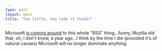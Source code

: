 ```yaml
---
type: post
layout: main
title: "Too little, too late (I think)"
---
```

Microsoft [is coming
around](http://seattlepi.nwsource.com/business/230002_msftrss25.html) to this
whole "RSS" thing...funny, Mozilla did that, oh, I don't know, a year ago...I
think by the time I die (provided it's of natural causes) Microsoft will no
longer dominate anything.

